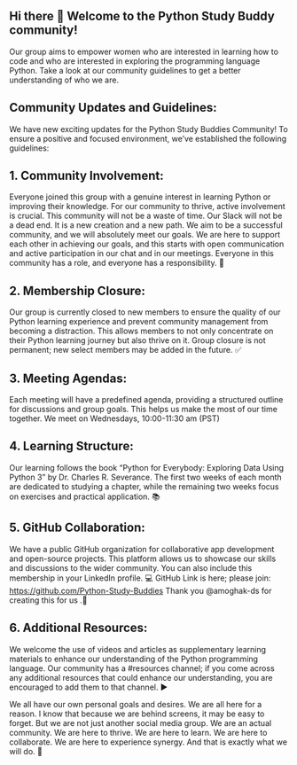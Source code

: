 ## Hi there 👋 Welcome to the Python Study Buddy community!

Our group aims to empower women who are interested in learning how to code and who are interested in exploring the programming language Python. 
Take a look at our community guidelines to get a better understanding of who we are.

## Community Updates and Guidelines:
We have new exciting updates for the Python Study Buddies Community! To ensure a positive and focused environment, we’ve established the following guidelines:
## 1. Community Involvement: 
Everyone joined this group with a genuine interest in learning Python or improving their knowledge. For our community to thrive, active involvement is crucial. This community will not be a waste of time. Our Slack will not be a dead end. It is a new creation and a new path. We aim to be a successful community, and we will absolutely meet our goals. We are here to support each other in achieving our goals, and this starts with open communication and active participation in our chat and in our meetings. Everyone in this community has a role, and everyone has a responsibility. :busts_in_silhouette:

## 2. Membership Closure:
Our group is currently closed to new members to ensure the quality of our Python learning experience and prevent community management from becoming a distraction. This allows members to not only concentrate on their Python learning journey but also thrive on it. Group closure is not permanent; new select members may be added in the future. :white_check_mark:

## 3. Meeting Agendas:
Each meeting will have a predefined agenda, providing a structured outline for discussions and group goals. This helps us make the most of our time together. We meet on Wednesdays, 10:00-11:30 am (PST)

## 4. Learning Structure:
Our learning follows the book “Python for Everybody: Exploring Data Using Python 3” by Dr. Charles R. Severance. The first two weeks of each month are dedicated to studying a chapter, while the remaining two weeks focus on exercises and practical application. :books:
  
## 5. GitHub Collaboration: 
We have a public GitHub organization for collaborative app development and open-source projects. This platform allows us to showcase our skills and discussions to the wider community. You can also include this membership in your LinkedIn profile. :computer:
GitHub Link is here; please join: https://github.com/Python-Study-Buddies
Thank you 
@amoghak-ds
 for creating this for us .:cherry_blossom:
 
## 6. Additional Resources: 
We welcome the use of videos and articles as supplementary learning materials to enhance our understanding of the Python programming language. Our community has a #resources channel; if you come across any additional resources that could enhance our understanding, you are encouraged to add them to that channel. :arrow_forward:

We all have our own personal goals and desires. We are all here for a reason. I know that because we are behind screens, it may be easy to forget. But we are not just another social media group. We are an actual community. We are here to thrive. We are here to learn. We are here to collaborate. We are here to experience synergy. And that is exactly what we will do. :sunrise:


